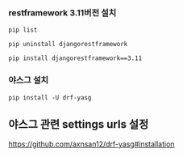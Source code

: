 ### restframework 3.11버전 설치

`pip list`

`pip uninstall djangorestframework`

`pip install djangorestframework==3.11`

### 야스그 설치

`pip install -U drf-yasg`

## 야스그 관련 settings  urls 설정

https://github.com/axnsan12/drf-yasg#installation

